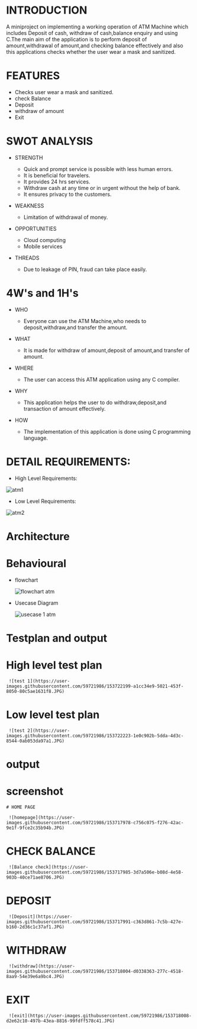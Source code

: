 # INTRODUCTION
A miniproject on implementing a working operation of ATM Machine which includes Deposit of cash, withdraw of cash,balance enquiry and using C.The main aim of the application is to perform deposit of amount,withdrawal of amount,and checking balance effectively and also this applications checks whether the user wear a mask and sanitized. 

# FEATURES
- Checks user wear a mask and sanitized.
- check Balance
- Deposit
- withdraw of amount
- Exit

# SWOT ANALYSIS
- STRENGTH
  - Quick and prompt service is possible with less human errors.
  - It is beneficial for travelers.
  - It provides 24 hrs services.
  - Withdraw cash at any time or in urgent without the help of bank.
  - It ensures privacy to the customers.

- WEAKNESS
  - Limitation of withdrawal of money.

- OPPORTUNITIES
  - Cloud computing
  - Mobile services

- THREADS
  - Due to leakage of PIN, fraud can take place easily.

# 4W's and 1H's
- WHO
  - Everyone can use the ATM Machine,who needs to deposit,withdraw,and transfer the amount.

- WHAT
  - It is made for withdraw of amount,deposit of amount,and transfer of amount.

- WHERE
  - The user can access this ATM application using any C compiler.

- WHY
  - This application helps the user to do withdraw,deposit,and transaction of amount effectively.

- HOW
  - The implementation of this application is done using C programming language.

# DETAIL REQUIREMENTS:

- High Level Requirements:
 
 ![atm1](https://user-images.githubusercontent.com/59721986/153714155-104c92c5-bd87-4895-9e45-40021c1cd746.JPG)

- Low Level Requirements:

 ![atm2](https://user-images.githubusercontent.com/59721986/153714243-f39d52fb-5865-4d20-90cb-b86af9a203e5.JPG)

# Architecture

 # Behavioural

  - flowchart

    ![flowchart atm](https://user-images.githubusercontent.com/59721986/153715727-884facd9-a634-4a10-9153-32940a2e6bf6.JPG)
  
  - Usecase Diagram

    ![usecase 1 atm](https://user-images.githubusercontent.com/59721986/153717580-f59c80ae-8b94-4756-aed7-ebbdb68b3a39.JPG)

# Testplan and output

   # High level test plan

     ![test 1](https://user-images.githubusercontent.com/59721986/153722199-a1cc34e9-5021-453f-8050-80c5ae1631f8.JPG)

   # Low level test plan

     ![test 2](https://user-images.githubusercontent.com/59721986/153722223-1e0c902b-5dda-4d3c-8544-0ab053da97a1.JPG)


# output

  # screenshot

    # HOME PAGE
 
     ![homepage](https://user-images.githubusercontent.com/59721986/153717978-c756c075-f276-42ac-9e1f-9fce2c35b94b.JPG)

   # CHECK BALANCE

     ![Balance check](https://user-images.githubusercontent.com/59721986/153717985-3d7a506e-b08d-4e58-903b-40ce71ae8706.JPG)

   # DEPOSIT

     ![Deposit](https://user-images.githubusercontent.com/59721986/153717991-c363d861-7c5b-427e-b160-2d36c1c37af1.JPG)

   # WITHDRAW

     ![withdraw](https://user-images.githubusercontent.com/59721986/153718004-d0338363-277c-4518-8aa9-54e39e6a9bc4.JPG)

   # EXIT

     ![exit](https://user-images.githubusercontent.com/59721986/153718008-d2e62c10-497b-43ea-8816-99fdff578c41.JPG)



    




